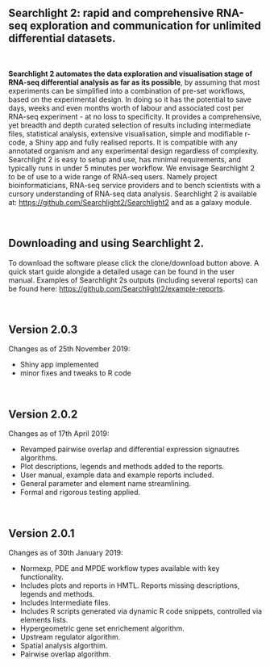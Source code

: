 ## Searchlight 2: rapid and comprehensive RNA-seq exploration and communication for unlimited differential datasets.

<br>

**Searchlight 2 automates the data exploration and visualisation stage of RNA-seq differential analysis as far as its possible**, by assuming that most experiments can be simplified into a combination of pre-set workflows, based on the experimental design. In doing so it has the potential to save days, weeks and even months worth of labour and associated cost per RNA-seq experiment - at no loss to specificity. It provides a comprehensive, yet breadth and depth curated selection of results including intermediate files, statistical analysis, extensive visualisation, simple and modifiable r-code, a Shiny app and fully realised reports. It is compatible with any annotated organism and any experimental design regardless of complexity. Searchlight 2 is easy to setup and use, has minimal requirements, and typically runs in under 5 minutes per workflow. We envisage Searchlight 2 to be of use to a wide range of RNA-seq users. Namely project bioinformaticians, RNA-seq service providers and to bench scientists with a cursory understanding of RNA-seq data analysis. Searchlight 2 is available at: https://github.com/Searchlight2/Searchlight2 and as a galaxy module.

<br>

## Downloading and using Searchlight 2.

To download the software please click the clone/download button above. A quick start guide alongide a detailed usage can be found in the user manual. Examples of Searchlight 2s outputs (including several reports) can be found here: https://github.com/Searchlight2/example-reports. 

<br>

## Version 2.0.3

Changes as of 25th November 2019:
* Shiny app implemented
* minor fixes and tweaks to R code

<br>

## Version 2.0.2

Changes as of 17th April 2019:
* Revamped pairwise overlap and differential expression signautres algorithms.
* Plot descriptions, legends and methods added to the reports.
* User manual, example data and example reports included.
* General parameter and element name streamlining.
* Formal and rigorous testing applied. 

<br>

## Version 2.0.1

Changes as of 30th January 2019:
* Normexp, PDE and MPDE workflow types available with key functionality.
* Includes plots and reports in HMTL. Reports missing descriptions, legends and methods.
* Includes Intermediate files.
* Includes R scripts generated via dynamic R code snippets, controlled via elements lists.
* Hypergeometric gene set enrichement algorithm.
* Upstream regulator algorithm.
* Spatial analysis algorthim.
* Pairwise overlap algorithm.


